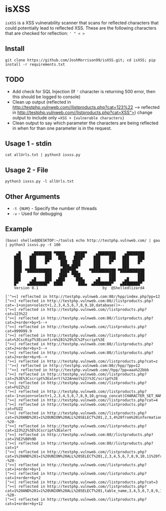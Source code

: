 # isXSS
`isXSS` is a XSS vulnerability scanner that scans for reflected characters that could potentially lead to reflected XSS. These are the following characters that are checked for reflection: `' " < >`

## Install
```
git clone https://github.com/JoshMorrison99/isXSS.git; cd isXSS; pip install -r requirements.txt
```

## TODO
- Add check for SQL Injection (If `'` character is returning 500 error, then this should be logged to console)
- Clean up output (reflected in http://testphp.vulnweb.com//listproducts.php?cat=123%22 --> reflected in http://testphp.vulnweb.com//listproducts.php?cat=XSS">) change output to include only `=XSS + {vulnerable characters}`
- Clean output to say which parameter the characters are being reflected in when for than one parameter is in the request.

## Usage 1 - stdin
```
cat allUrls.txt | python3 isxss.py
```

## Usage 2 - File
```
python3 isxss.py -l allUrls.txt
```

## Other Arguments
- `-t {NUM}` - Specify the number of threads
- `-v` - Used for debugging

## Example
```
(base) shelled@DESKTOP:~/tools$ echo http://testphp.vulnweb.com/ | gau | python3 isxss.py -t 100

     ▄█     ▄████████ ▀████    ▐████▀    ▄████████    ▄████████
    ███    ███    ███   ███▌   ████▀    ███    ███   ███    ███
    ███▌   ███    █▀     ███  ▐███      ███    █▀    ███    █▀
    ███▌   ███           ▀███▄███▀      ███          ███
    ███▌ ▀███████████    ████▀██▄     ▀███████████ ▀███████████
    ███           ███   ▐███  ▀███             ███          ███
    ███     ▄█    ███  ▄███     ███▄     ▄█    ███    ▄█    ███
    █▀    ▄████████▀  ████       ███▄  ▄████████▀   ▄████████▀
    Version 0.1                             by  @Shelledlizard4

['"><] reflected in http://testphp.vulnweb.com:80//hpp/index.php?pp=12
["><] reflected in http://testphp.vulnweb.com:80//listproducts.php?cat=-1+union+select+1,2,3,4,5,6,7,8,9,10,database()+--
["><] reflected in http://testphp.vulnweb.com//listproducts.php?cat=123%22
["><] reflected in http://testphp.vulnweb.com:80//listproducts.php?cat=2+order+by+5--+
["><] reflected in http://testphp.vulnweb.com//listproducts.php?cat=999999.9
["><] reflected in http://testphp.vulnweb.com//listproducts.php?cat=%3CscRipT%3Econfirm%281%29%3C%2Fscript%3E
["><] reflected in http://testphp.vulnweb.com:80//listproducts.php?cat=2+order+by+3--+
["><] reflected in http://testphp.vulnweb.com:80//listproducts.php?cat=2+order+by+6--+
["><] reflected in http://testphp.vulnweb.com//listproducts.php?cat=z
['"><] reflected in http://testphp.vulnweb.com:80//hpp/?pp=12
['"><] reflected in http://testphp.vulnweb.com//hpp/?pp=aaa%22bbb
["><] reflected in http://testphp.vulnweb.com//listproducts.php?cat=2%3E%3Cscript%3Ealert(%22Anmol%22)%3C/script%3E
["><] reflected in http://testphp.vulnweb.com//listproducts.php?cat=FUZZ%22
["><] reflected in http://testphp.vulnweb.com//listproducts.php?cat=-1+union+select+1,2,3,4,5,6,7,8,9,10,group_concat(CHARACTER_SET_NAME,0x3a
["><] reflected in http://testphp.vulnweb.com//listproducts.php?cat=4
["><] reflected in http://testphp.vulnweb.com//listproducts.php?cat=FUZZ
["><] reflected in http://testphp.vulnweb.com//listproducts.php?cat=1%20AND%201=1%20UNION%20ALL%20SELECT%201,2,3,4%20from%20information_schema.tables--%20-
["><] reflected in http://testphp.vulnweb.com//listproducts.php?cat=123%22%3E%3Cscript%3Ealert
["><] reflected in http://testphp.vulnweb.com:80//listproducts.php?cat=1%E2%80%9D
["><] reflected in http://testphp.vulnweb.com:80//listproducts.php?cat=1*
["><] reflected in http://testphp.vulnweb.com//listproducts.php?cat=1%20AND%201=1%20UNION%20ALL%20SELECT%201,2,3,4,5,6,7,8,9,10,11%20from%20information_schema.tables--%20-
["><] reflected in http://testphp.vulnweb.com//listproducts.php?cat=1+order+by+1
["><] reflected in http://testphp.vulnweb.com//listproducts.php?cat=1+order+by+2
["><] reflected in http://testphp.vulnweb.com//listproducts.php?cat=3
["><] reflected in http://testphp.vulnweb.com//listproducts.php?cat=1%20AND%201=1%20UNION%20ALL%20SELECT%201,table_name,3,4,5,6,7,8,9,10,11%20from%20information_schema.tables--%20-
["><] reflected in http://testphp.vulnweb.com//listproducts.php?cat=1+order+by+12
```
